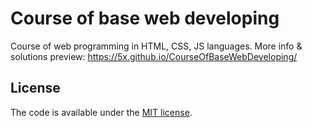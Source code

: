# Course of base web developing

Course of web programming in HTML, CSS, JS languages.
More info & solutions preview: https://5x.github.io/CourseOfBaseWebDeveloping/

## License

The code is available under the [MIT license](LICENSE).
